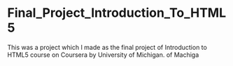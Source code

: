 # Final_Project_Introduction_To_HTML5
This was a project which I made as the final project of Introduction to HTML5 course on Coursera by University of Michigan. of Machiga
